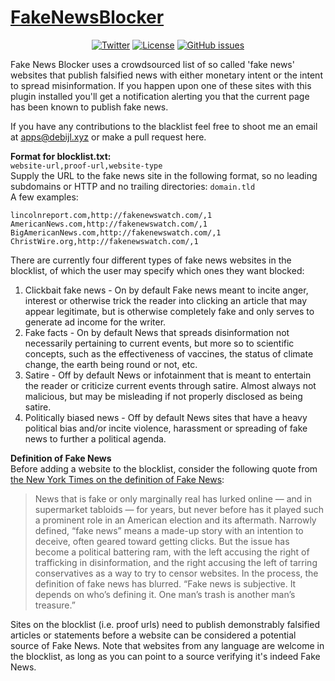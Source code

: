 # [FakeNewsBlocker](https://chrome.google.com/webstore/detail/fake-news-blocker/gpaklhiejaggcipgepjjcckmehbefdok/)

<center>

[![Twitter](https://img.shields.io/badge/Twitter-@fdebijl-blue.svg?style=flat)](https://twitter.com/fdebijl)
[![License](https://img.shields.io/badge/license-MIT-blue.svg)](https://github.com/Fdebijl/FakeNewsBlocker/blob/master/LICENSE)
[![GitHub issues](https://img.shields.io/github/issues/Fdebijl/FakeNewsBlocker.svg)](https://github.com/Fdebijl/FakeNewsBlocker/issues)

</center>

Fake News Blocker uses a crowdsourced list of so called 'fake news' websites that publish falsified news with either monetary intent or the intent to spread misinformation. If you happen upon one of these sites with this plugin installed you'll get a notification alerting you that the current page has been known to publish fake news.

If you have any contributions to the blacklist feel free to shoot me an email at apps@debijl.xyz or make a pull request here.

__Format for blocklist.txt:__  
`website-url,proof-url,website-type`  
Supply the URL to the fake news site in the following format, so no leading subdomains or HTTP and no trailing directories:
`domain.tld`  
A few examples:
```
lincolnreport.com,http://fakenewswatch.com/,1
AmericanNews.com,http://fakenewswatch.com/,1
BigAmericanNews.com,http://fakenewswatch.com/,1
ChristWire.org,http://fakenewswatch.com/,1
```

There are currently four different types of fake news websites in the blocklist, of which the user may specify which ones they want blocked:
1. Clickbait fake news - On by default
	Fake news meant to incite anger, interest or otherwise trick the reader into clicking an article that may appear legitimate, but is otherwise completely fake and only serves to generate ad income for the writer.
2. Fake facts - On by default
	News that spreads disinformation not necessarily pertaining to current events, but more so to scientific concepts, such as the effectiveness of vaccines, the status of climate change, the earth being round or not, etc.
3. Satire - Off by default
	News or infotainment that is meant to entertain the reader or criticize current events through satire. Almost always not malicious, but may be misleading if not properly disclosed as being satire.
4. Politically biased news - Off by default
	News sites that have a heavy political bias and/or incite violence, harassment or spreading of fake news to further a political agenda.


__Definition of Fake News__  
Before adding a website to the blocklist, consider the following quote from [the New York Times on the definition of Fake News](https://www.nytimes.com/2016/12/06/us/fake-news-partisan-republican-democrat.html?_r=0):

> News that is fake or only marginally real has lurked online — and in supermarket tabloids — for years, but never before has it played such a prominent role in an American election and its aftermath. Narrowly defined, “fake news” means a made-up story with an intention to deceive, often geared toward getting clicks. But the issue has become a political battering ram, with the left accusing the right of trafficking in disinformation, and the right accusing the left of tarring conservatives as a way to try to censor websites. In the process, the definition of fake news has blurred.
> “Fake news is subjective. It depends on who’s defining it. One man’s trash is another man’s treasure.”

Sites on the blocklist (i.e. proof urls) need to publish demonstrably falsified articles or statements before a website can be considered a potential source of Fake News. Note that websites from any language are welcome in the blocklist, as long as you can point to a source verifying it's indeed Fake News.
